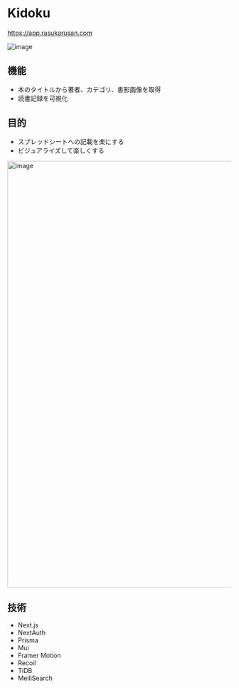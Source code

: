 # Kidoku

https://app.rasukarusan.com

![image](https://user-images.githubusercontent.com/17779386/198881209-21a64164-a012-4a36-87eb-bad138d589c4.png)

## 機能

- 本のタイトルから著者、カテゴリ、書影画像を取得
- 読書記録を可視化

## 目的

- スプレッドシートへの記載を楽にする
- ビジュアライズして楽しくする

<img width="957" alt="image" src="https://user-images.githubusercontent.com/17779386/178728788-8395242c-dee1-4338-babd-20d04855ed97.png">

## 技術

- Next.js
- NextAuth
- Prisma
- Mui
- Framer Motion
- Recoil
- TiDB
- MeiliSearch

